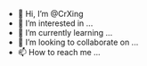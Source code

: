 - 👋 Hi, I’m @CrXing
- 👀 I’m interested in ...
- 🌱 I’m currently learning ...
- 💞️ I’m looking to collaborate on ...
- 📫 How to reach me ...

<!---
CrXing/CrXing is a ✨ special ✨ repository because its `README.md` (this file) appears on your GitHub profile.
You can click the Preview link to take a look at your changes.
--->
